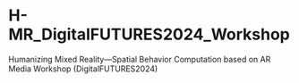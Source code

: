 # H-MR_DigitalFUTURES2024_Workshop
 Humanizing Mixed Reality—Spatial Behavior Computation based on AR Media Workshop (DigitalFUTURES2024)
